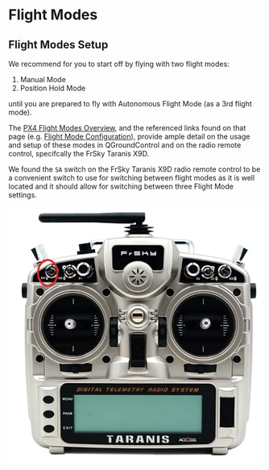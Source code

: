 # Flight Modes

## Flight Modes Setup

We recommend for you to start off by flying with two flight modes:

 1. Manual Mode
 2. Position Hold Mode

until you are prepared to fly with Autonomous Flight Mode
(as a 3rd flight mode).

The [PX4 Flight Modes Overview](https://docs.px4.io/master/en/getting_started/flight_modes.html),
and the referenced links found on that page
(e.g. [Flight Mode Configuration](https://docs.px4.io/master/en/config/flight_mode.html)),
provide ample detail on the usage and setup of these modes in QGroundControl and on
the radio remote control, specifcally the FrSky Taranis X9D.


We found the `SA` switch on the FrSky Taranis X9D radio remote control
to be a convenient switch to use for switching between flight modes as it
is well located and it should allow for switching between three
Flight Mode settings.

<kbd>
  <img src="../../img/setup/taranis_x9d_SA_switch.jpg">
</kbd>

